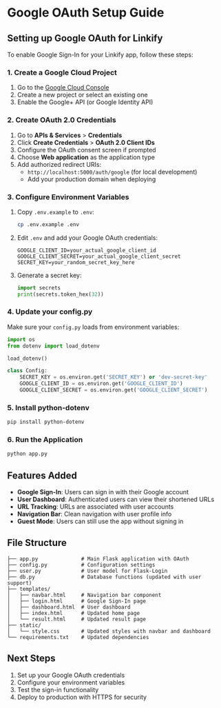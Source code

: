 # Google OAuth Setup Guide

## Setting up Google OAuth for Linkify

To enable Google Sign-In for your Linkify app, follow these steps:

### 1. Create a Google Cloud Project

1. Go to the [Google Cloud Console](https://console.cloud.google.com/)
2. Create a new project or select an existing one
3. Enable the Google+ API (or Google Identity API)

### 2. Create OAuth 2.0 Credentials

1. Go to **APIs & Services** > **Credentials**
2. Click **Create Credentials** > **OAuth 2.0 Client IDs**
3. Configure the OAuth consent screen if prompted
4. Choose **Web application** as the application type
5. Add authorized redirect URIs:
   - `http://localhost:5000/auth/google` (for local development)
   - Add your production domain when deploying

### 3. Configure Environment Variables

1. Copy `.env.example` to `.env`:
   ```bash
   cp .env.example .env
   ```

2. Edit `.env` and add your Google OAuth credentials:
   ```
   GOOGLE_CLIENT_ID=your_actual_google_client_id
   GOOGLE_CLIENT_SECRET=your_actual_google_client_secret
   SECRET_KEY=your_random_secret_key_here
   ```

3. Generate a secret key:
   ```python
   import secrets
   print(secrets.token_hex(32))
   ```

### 4. Update your config.py

Make sure your `config.py` loads from environment variables:
```python
import os
from dotenv import load_dotenv

load_dotenv()

class Config:
    SECRET_KEY = os.environ.get('SECRET_KEY') or 'dev-secret-key'
    GOOGLE_CLIENT_ID = os.environ.get('GOOGLE_CLIENT_ID')
    GOOGLE_CLIENT_SECRET = os.environ.get('GOOGLE_CLIENT_SECRET')
```

### 5. Install python-dotenv

```bash
pip install python-dotenv
```

### 6. Run the Application

```bash
python app.py
```

## Features Added

- **Google Sign-In**: Users can sign in with their Google account
- **User Dashboard**: Authenticated users can view their shortened URLs
- **URL Tracking**: URLs are associated with user accounts
- **Navigation Bar**: Clean navigation with user profile info
- **Guest Mode**: Users can still use the app without signing in

## File Structure

```
├── app.py              # Main Flask application with OAuth
├── config.py           # Configuration settings
├── user.py             # User model for Flask-Login
├── db.py               # Database functions (updated with user support)
├── templates/
│   ├── navbar.html     # Navigation bar component
│   ├── login.html      # Google Sign-In page
│   ├── dashboard.html  # User dashboard
│   ├── index.html      # Updated home page
│   └── result.html     # Updated result page
├── static/
│   └── style.css       # Updated styles with navbar and dashboard
└── requirements.txt    # Updated dependencies
```

## Next Steps

1. Set up your Google OAuth credentials
2. Configure your environment variables
3. Test the sign-in functionality
4. Deploy to production with HTTPS for security
